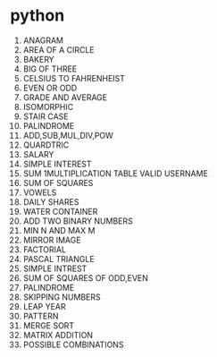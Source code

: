 # python
1. ANAGRAM
2. AREA OF A CIRCLE
3. BAKERY
4. BIG OF THREE
5. CELSIUS TO FAHRENHEIST
6. EVEN OR ODD
7. GRADE AND AVERAGE
8. ISOMORPHIC
9. STAIR CASE
10. PALINDROME
11. ADD,SUB,MUL,DIV,POW
12. QUARDTRIC
13. SALARY
14. SIMPLE INTEREST
15. SUM 1MULTIPLICATION TABLE VALID USERNAME
16. SUM OF SQUARES
17. VOWELS
18. DAILY SHARES
19. WATER CONTAINER
20. ADD TWO BINARY NUMBERS
21. MIN N AND MAX M
22. MIRROR IMAGE
23. FACTORIAL
24. PASCAL TRIANGLE
25. SIMPLE INTREST
26. SUM OF SQUARES OF ODD,EVEN
27. PALINDROME
28. SKIPPING NUMBERS
29. LEAP YEAR
30. PATTERN 
31. MERGE SORT
32. MATRIX ADDITION
33. POSSIBLE COMBINATIONS
